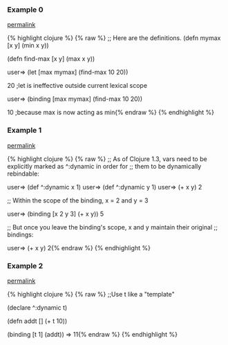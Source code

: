 ### Example 0
[permalink](#example-0)

{% highlight clojure %}
{% raw %}
;; Here are the definitions.
(defn mymax [x y]
  (min x y))

(defn find-max [x y]
  (max x y))

user=> (let [max mymax]
         (find-max 10 20))

20 ;let is ineffective outside current lexical scope


user=> (binding [max mymax]
         (find-max 10 20))

10 ;because max is now acting as min{% endraw %}
{% endhighlight %}


### Example 1
[permalink](#example-1)

{% highlight clojure %}
{% raw %}
;; As of Clojure 1.3, vars need to be explicitly marked as ^:dynamic in order for
;; them to be dynamically rebindable:

user=> (def ^:dynamic x 1)
user=> (def ^:dynamic y 1)
user=> (+ x y)
2

;; Within the scope of the binding, x = 2 and y = 3

user=> (binding [x 2 y 3]
         (+ x y))
5

;; But once you leave the binding's scope, x and y maintain their original
;; bindings:

user=> (+ x y)
2{% endraw %}
{% endhighlight %}


### Example 2
[permalink](#example-2)

{% highlight clojure %}
{% raw %}
;;Use t like a "template"

(declare ^:dynamic t)

(defn addt []
  (+ t 10))

(binding [t 1]
  (addt))
=> 11{% endraw %}
{% endhighlight %}


